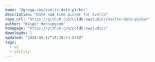 ```yaml
---
name: "@gregg-cbs/svelte-date-picker"
description: "Date and time picker for Svelte"
repo_url: "https://github.com/coldbrewstudios/svelte-date-picker"
author: "Kasper Henningsen"
homepage: "https://github.com/coldbrewstudios"
downloads: 1
updated: "2024-05-17T14:30:44.548Z"
tags: 
  - ui
  - utility
---
```

